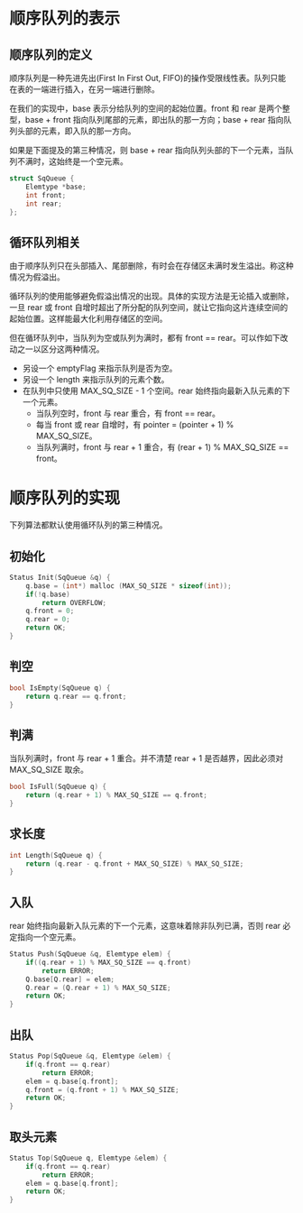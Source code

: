 # 顺序队列的表示

## 顺序队列的定义

顺序队列是一种先进先出(First In First Out, FIFO)的操作受限线性表。队列只能在表的一端进行插入，在另一端进行删除。

在我们的实现中，base 表示分给队列的空间的起始位置。front 和 rear 是两个整型，base + front 指向队列尾部的元素，即出队的那一方向；base + rear 指向队列头部的元素，即入队的那一方向。

如果是下面提及的第三种情况，则 base + rear 指向队列头部的下一个元素，当队列不满时，这始终是一个空元素。

```cpp
struct SqQueue {
    Elemtype *base;
    int front;
    int rear;
};
```

## 循环队列相关

由于顺序队列只在头部插入、尾部删除，有时会在存储区未满时发生溢出。称这种情况为假溢出。

循环队列的使用能够避免假溢出情况的出现。具体的实现方法是无论插入或删除，一旦 rear 或 front 自增时超出了所分配的队列空间，就让它指向这片连续空间的起始位置。这样能最大化利用存储区的空间。

但在循环队列中，当队列为空或队列为满时，都有 front == rear。可以作如下改动之一以区分这两种情况。

- 另设一个 emptyFlag 来指示队列是否为空。
- 另设一个 length 来指示队列的元素个数。
- 在队列中只使用 MAX_SQ_SIZE - 1 个空间。rear 始终指向最新入队元素的下一个元素。
    - 当队列空时，front 与 rear 重合，有 front == rear。
    - 每当 front 或 rear 自增时，有 pointer = (pointer + 1) % MAX_SQ_SIZE。
    - 当队列满时，front 与 rear + 1 重合，有 (rear + 1) % MAX_SQ_SIZE == front。

# 顺序队列的实现

下列算法都默认使用循环队列的第三种情况。

## 初始化

```cpp
Status Init(SqQueue &q) {
    q.base = (int*) malloc (MAX_SQ_SIZE * sizeof(int));
    if(!q.base)
        return OVERFLOW;
    q.front = 0;
    q.rear = 0;
    return OK;
}
```

## 判空

```cpp
bool IsEmpty(SqQueue q) {
    return q.rear == q.front;
}
```

## 判满

当队列满时，front 与 rear + 1 重合。并不清楚 rear + 1 是否越界，因此必须对 MAX_SQ_SIZE 取余。

```cpp
bool IsFull(SqQueue q) {
    return (q.rear + 1) % MAX_SQ_SIZE == q.front;
} 
```

## 求长度

```cpp
int Length(SqQueue q) {
    return (q.rear - q.front + MAX_SQ_SIZE) % MAX_SQ_SIZE;
}
```

## 入队

rear 始终指向最新入队元素的下一个元素，这意味着除非队列已满，否则 rear 必定指向一个空元素。

```cpp
Status Push(SqQueue &q, Elemtype elem) {
    if((q.rear + 1) % MAX_SQ_SIZE == q.front)
        return ERROR;
    Q.base[Q.rear] = elem;
    Q.rear = (Q.rear + 1) % MAX_SQ_SIZE;
    return OK;
}
```

## 出队

```cpp
Status Pop(SqQueue &q, Elemtype &elem) {
    if(q.front == q.rear)
        return ERROR;
    elem = q.base[q.front];
    q.front = (q.front + 1) % MAX_SQ_SIZE;
    return OK;
}
```

## 取头元素

```cpp
Status Top(SqQueue q, Elemtype &elem) {
    if(q.front == q.rear)
        return ERROR;
    elem = q.base[q.front];
    return OK;
}
```